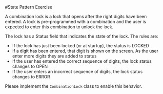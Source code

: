 #State Pattern Exercise

A combination lock is a lock that opens after the right digits have been entered. A lock is pre-programmed
with a combination and the user is expected to enter this combination to unlock the lock.

The lock has a Status field that indicates the state of the lock. The rules are:

- If the lock has just been locked (or at startup), the status is LOCKED
- If a digit has been entered, that digit is shown on the screen. As the user enter more digits they are added to status
- If the user has entered the correct sequence of digits, the lock status changes to OPEN
- If the user enters an incorrect sequence of digits, the lock status changes to ERROR

Please implement the `CombinationLock` class to enable this behavior.